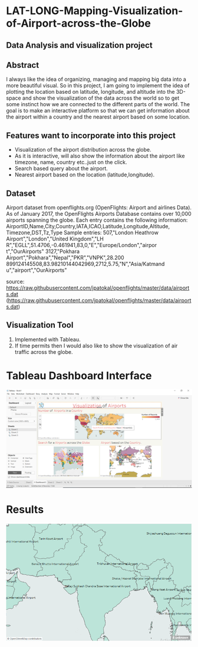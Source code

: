 # LAT-LONG-Mapping-Visualization-of-Airport-across-the-Globe
## Data Analysis and visualization project

## Abstract
I always like the idea of organizing, managing and mapping big data into a more beautiful visual. So in this
project, I am going to implement the idea of plotting the location based on latitude, longitude, and altitude into
the 3D-space and show the visualization of the data across the world so to get some instinct how we are
connected to the different parts of the world. The goal is to make an interactive platform so that we can get
information about the airport within a country and the nearest airport based on some location.

## Features want to incorporate into this project

* Visualization of the airport distribution across the globe.
* As it is interactive, will also show the information about the airport like timezone, name, country etc..just on the click.
* Search based query about the airport.
* Nearest airport based on the location (latitude,longitude).


## Dataset 

Airport dataset from openflights.org (OpenFlights: Airport and airlines Data).
As of January 2017, the OpenFlights Airports Database contains over 10,000 airports spanning the
globe. Each entry contains the following information:
AirportID,Name,City,Country,IATA,ICAO,Latitude,Longitude,Altitude,
Timezone,DST,Tz,Type
Sample entries:
507,"London Heathrow Airport","London","United Kingdom","LH
R","EGLL",51.4706,-0.461941,83,0,"E","Europe/London","airpor
t","OurAirports"
3127,"Pokhara Airport","Pokhara","Nepal","PKR","VNPK",28.200
899124145508,83.98210144042969,2712,5.75,"N","Asia/Katmand
u","airport","OurAirports"

source: https://raw.githubusercontent.com/jpatokal/openflights/master/data/airports.dat
(https://raw.githubusercontent.com/jpatokal/openflights/master/data/airports.dat)

## Visualization Tool

1. Implemented with Tableau.
2. If time permits then I would also like to show the visualization of air traffic across the globe.


# Tableau Dashboard Interface

![Image](dashboard.PNG)

# Results

![Image](1airport.PNG)
